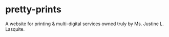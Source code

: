 # pretty-prints
A website for printing &amp; multi-digital services owned truly by Ms. Justine L. Lasquite.
